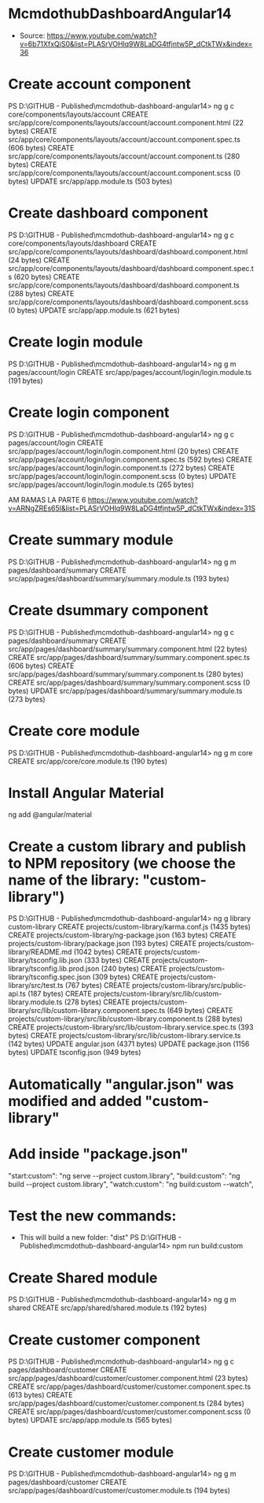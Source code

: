 # McmdothubDashboardAngular14

- Source:
  https://www.youtube.com/watch?v=6b71XfxQiS0&list=PLASrVOHlq9W8LaDG4tfjntw5P_dCtkTWx&index=36

# Create account component

PS D:\GITHUB - Published\mcmdothub-dashboard-angular14> ng g c core/components/layouts/account
CREATE src/app/core/components/layouts/account/account.component.html (22 bytes)
CREATE src/app/core/components/layouts/account/account.component.spec.ts (606 bytes)
CREATE src/app/core/components/layouts/account/account.component.ts (280 bytes)
CREATE src/app/core/components/layouts/account/account.component.scss (0 bytes)
UPDATE src/app/app.module.ts (503 bytes)

# Create dashboard component

PS D:\GITHUB - Published\mcmdothub-dashboard-angular14> ng g c core/components/layouts/dashboard
CREATE src/app/core/components/layouts/dashboard/dashboard.component.html (24 bytes)
CREATE src/app/core/components/layouts/dashboard/dashboard.component.spec.ts (620 bytes)
CREATE src/app/core/components/layouts/dashboard/dashboard.component.ts (288 bytes)
CREATE src/app/core/components/layouts/dashboard/dashboard.component.scss (0 bytes)
UPDATE src/app/app.module.ts (621 bytes)

# Create login module

PS D:\GITHUB - Published\mcmdothub-dashboard-angular14> ng g m pages/account/login
CREATE src/app/pages/account/login/login.module.ts (191 bytes)

# Create login component

PS D:\GITHUB - Published\mcmdothub-dashboard-angular14> ng g c pages/account/login
CREATE src/app/pages/account/login/login.component.html (20 bytes)
CREATE src/app/pages/account/login/login.component.spec.ts (592 bytes)
CREATE src/app/pages/account/login/login.component.ts (272 bytes)
CREATE src/app/pages/account/login/login.component.scss (0 bytes)
UPDATE src/app/pages/account/login/login.module.ts (265 bytes)

AM RAMAS LA PARTE 6
https://www.youtube.com/watch?v=ARNgZREs65I&list=PLASrVOHlq9W8LaDG4tfjntw5P_dCtkTWx&index=31S

# Create summary module

PS D:\GITHUB - Published\mcmdothub-dashboard-angular14> ng g m pages/dashboard/summary
CREATE src/app/pages/dashboard/summary/summary.module.ts (193 bytes)

# Create dsummary component

PS D:\GITHUB - Published\mcmdothub-dashboard-angular14> ng g c pages/dashboard/summary
CREATE src/app/pages/dashboard/summary/summary.component.html (22 bytes)
CREATE src/app/pages/dashboard/summary/summary.component.spec.ts (606 bytes)
CREATE src/app/pages/dashboard/summary/summary.component.ts (280 bytes)
CREATE src/app/pages/dashboard/summary/summary.component.scss (0 bytes)
UPDATE src/app/pages/dashboard/summary/summary.module.ts (273 bytes)

# Create core module

PS D:\GITHUB - Published\mcmdothub-dashboard-angular14> ng g m core
CREATE src/app/core/core.module.ts (190 bytes)

# Install Angular Material

ng add @angular/material

# Create a custom library and publish to NPM repository (we choose the name of the library: "custom-library")

PS D:\GITHUB - Published\mcmdothub-dashboard-angular14> ng g library custom-library
CREATE projects/custom-library/karma.conf.js (1435 bytes)
CREATE projects/custom-library/ng-package.json (163 bytes)
CREATE projects/custom-library/package.json (193 bytes)
CREATE projects/custom-library/README.md (1042 bytes)
CREATE projects/custom-library/tsconfig.lib.json (333 bytes)
CREATE projects/custom-library/tsconfig.lib.prod.json (240 bytes)
CREATE projects/custom-library/tsconfig.spec.json (309 bytes)
CREATE projects/custom-library/src/test.ts (767 bytes)
CREATE projects/custom-library/src/public-api.ts (187 bytes)
CREATE projects/custom-library/src/lib/custom-library.module.ts (278 bytes)
CREATE projects/custom-library/src/lib/custom-library.component.spec.ts (649 bytes)
CREATE projects/custom-library/src/lib/custom-library.component.ts (288 bytes)
CREATE projects/custom-library/src/lib/custom-library.service.spec.ts (393 bytes)
CREATE projects/custom-library/src/lib/custom-library.service.ts (142 bytes)
UPDATE angular.json (4371 bytes)
UPDATE package.json (1156 bytes)
UPDATE tsconfig.json (949 bytes)

# Automatically "angular.json" was modified and added "custom-library"

# Add inside "package.json"

"start:custom": "ng serve --project custom.library",
"build:custom": "ng build --project custom.library",
"watch:custom": "ng build:custom --watch",

# Test the new commands:

- This will build a new folder: "dist"
  PS D:\GITHUB - Published\mcmdothub-dashboard-angular14> npm run build:custom

# Create Shared module

PS D:\GITHUB - Published\mcmdothub-dashboard-angular14> ng g m shared
CREATE src/app/shared/shared.module.ts (192 bytes)

# Create customer component

PS D:\GITHUB - Published\mcmdothub-dashboard-angular14> ng g c pages/dashboard/customer
CREATE src/app/pages/dashboard/customer/customer.component.html (23 bytes)
CREATE src/app/pages/dashboard/customer/customer.component.spec.ts (613 bytes)
CREATE src/app/pages/dashboard/customer/customer.component.ts (284 bytes)
CREATE src/app/pages/dashboard/customer/customer.component.scss (0 bytes)
UPDATE src/app/app.module.ts (565 bytes)

# Create customer module

PS D:\GITHUB - Published\mcmdothub-dashboard-angular14> ng g m pages/dashboard/customer
CREATE src/app/pages/dashboard/customer/customer.module.ts (194 bytes)
